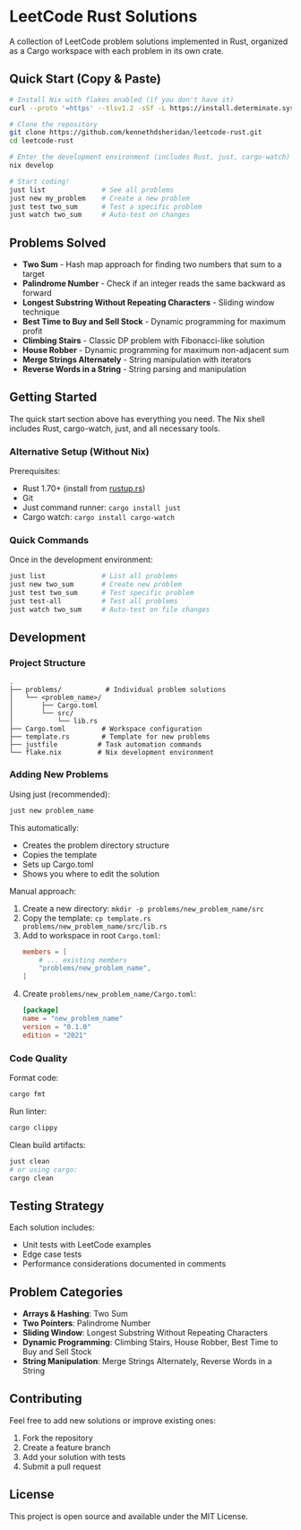 # LeetCode Rust Solutions

A collection of LeetCode problem solutions implemented in Rust, organized as a Cargo workspace with each problem in its own crate.

## Quick Start (Copy & Paste)

```bash
# Install Nix with flakes enabled (if you don't have it)
curl --proto '=https' --tlsv1.2 -sSf -L https://install.determinate.systems/nix | sh -s -- install

# Clone the repository
git clone https://github.com/kennethdsheridan/leetcode-rust.git
cd leetcode-rust

# Enter the development environment (includes Rust, just, cargo-watch)
nix develop

# Start coding!
just list              # See all problems
just new my_problem    # Create a new problem
just test two_sum      # Test a specific problem
just watch two_sum     # Auto-test on changes
```

## Problems Solved

- **Two Sum** - Hash map approach for finding two numbers that sum to a target
- **Palindrome Number** - Check if an integer reads the same backward as forward
- **Longest Substring Without Repeating Characters** - Sliding window technique
- **Best Time to Buy and Sell Stock** - Dynamic programming for maximum profit
- **Climbing Stairs** - Classic DP problem with Fibonacci-like solution
- **House Robber** - Dynamic programming for maximum non-adjacent sum
- **Merge Strings Alternately** - String manipulation with iterators
- **Reverse Words in a String** - String parsing and manipulation

## Getting Started

The quick start section above has everything you need. The Nix shell includes Rust, cargo-watch, just, and all necessary tools.

### Alternative Setup (Without Nix)

Prerequisites:
- Rust 1.70+ (install from [rustup.rs](https://rustup.rs/))
- Git
- Just command runner: `cargo install just`
- Cargo watch: `cargo install cargo-watch`

### Quick Commands

Once in the development environment:

```bash
just list              # List all problems
just new two_sum       # Create new problem
just test two_sum      # Test specific problem
just test-all          # Test all problems
just watch two_sum     # Auto-test on file changes
```

## Development

### Project Structure
```
.
├── problems/           # Individual problem solutions
│   └── <problem_name>/
│       ├── Cargo.toml
│       └── src/
│           └── lib.rs
├── Cargo.toml         # Workspace configuration
├── template.rs        # Template for new problems
├── justfile          # Task automation commands
└── flake.nix         # Nix development environment
```

### Adding New Problems

Using just (recommended):
```bash
just new problem_name
```

This automatically:
- Creates the problem directory structure
- Copies the template
- Sets up Cargo.toml
- Shows you where to edit the solution

Manual approach:
1. Create a new directory: `mkdir -p problems/new_problem_name/src`
2. Copy the template: `cp template.rs problems/new_problem_name/src/lib.rs`
3. Add to workspace in root `Cargo.toml`:
   ```toml
   members = [
       # ... existing members
       "problems/new_problem_name",
   ]
   ```
4. Create `problems/new_problem_name/Cargo.toml`:
   ```toml
   [package]
   name = "new_problem_name"
   version = "0.1.0"
   edition = "2021"
   ```

### Code Quality
Format code:
```bash
cargo fmt
```

Run linter:
```bash
cargo clippy
```

Clean build artifacts:
```bash
just clean
# or using cargo:
cargo clean
```

## Testing Strategy

Each solution includes:
- Unit tests with LeetCode examples
- Edge case tests
- Performance considerations documented in comments

## Problem Categories

- **Arrays & Hashing**: Two Sum
- **Two Pointers**: Palindrome Number
- **Sliding Window**: Longest Substring Without Repeating Characters
- **Dynamic Programming**: Climbing Stairs, House Robber, Best Time to Buy and Sell Stock
- **String Manipulation**: Merge Strings Alternately, Reverse Words in a String

## Contributing

Feel free to add new solutions or improve existing ones:
1. Fork the repository
2. Create a feature branch
3. Add your solution with tests
4. Submit a pull request

## License

This project is open source and available under the MIT License.
